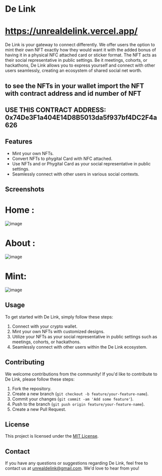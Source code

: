 # De Link
# https://unrealdelink.vercel.app/
De Link is your gateway to connect differently. We offer users the option to mint their own NFT exactly how they would want it with the added bonus of having it in a physical NFC attached card or sticker format. The NFT acts as their social representative in public settings. Be it meetings, cohorts, or hackathons, De Link allows you to express yourself and connect with other users seamlessly, creating an ecosystem of shared social net worth.

## to see the NFTs in your wallet import the NFT with contract address and id number of NFT 
## USE THIS CONTRACT ADDRESS: 0x74De3F1a404E14D8B5013da5f937bf4DC2F4a626

## Features

- Mint your own NFTs.
- Convert NFTs to phygital Card with NFC attached.
- Use NFTs and or Phygital Card as your social representative in public settings.
- Seamlessly connect with other users in various social contexts.

## Screenshots
# Home : 
![image](https://github.com/KartikeyCode/de_link/assets/110187856/9c894571-55cb-426e-ab8e-1e424df343aa)
# About :
![image](https://github.com/KartikeyCode/de_link/assets/110187856/2db6a01d-f4c9-4f38-b87b-78a0a216628c)
# Mint:
![image](https://github.com/KartikeyCode/de_link/assets/110187856/ebe29aae-dce0-416f-9f76-3fc6707492f3)


## Usage

To get started with De Link, simply follow these steps:

1. Connect with your crypto wallet.
2. Mint your own NFTs with customized designs.
4. Utilize your NFTs as your social representative in public settings such as meetings, cohorts, or hackathons.
5. Seamlessly connect with other users within the De Link ecosystem.

## Contributing

We welcome contributions from the community! If you'd like to contribute to De Link, please follow these steps:

1. Fork the repository.
2. Create a new branch (`git checkout -b feature/your-feature-name`).
3. Commit your changes (`git commit -am 'Add some feature'`).
4. Push to the branch (`git push origin feature/your-feature-name`).
5. Create a new Pull Request.

## License

This project is licensed under the [MIT License](LICENSE).

## Contact

If you have any questions or suggestions regarding De Link, feel free to contact us at [unrealdelink@gmail.com](mailto:unrealdelink@gmail.com). We'd love to hear from you!
